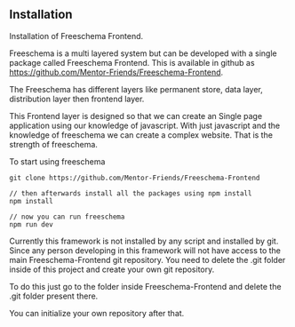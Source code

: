 ## Installation

Installation of Freeschema Frontend.



Freeschema is a multi layered system but can be developed with a single package called Freeschema Frontend. This is available in github as https://github.com/Mentor-Friends/Freeschema-Frontend.

The Freeschema has different layers like permanent store, data layer, distribution layer then frontend layer.

This Frontend layer is designed so that we can create an Single page application using our knowledge of javascript. With just javascript and the knowledge of freeschema we can create a complex website. That is the strength of freeschema.



To start using freeschema

```
git clone https://github.com/Mentor-Friends/Freeschema-Frontend 

// then afterwards install all the packages using npm install
npm install 

// now you can run freeschema
npm run dev
```



Currently this framework is not installed by any script and installed by git. Since any person developing in this framework will not have access to the main Freeschema-Frontend git repository. You need to delete the .git folder inside of this project and create your own git repository.

To do this just go to the folder inside Freeschema-Frontend and delete the .git folder present there.

You can initialize your own repository after that.